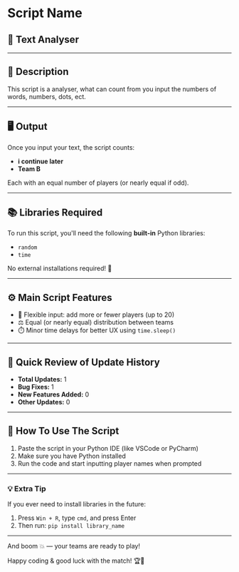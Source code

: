 # Script Name
## 📃 Text Analyser

---

## 📄 Description
This script is a analyser, what can count from you input the numbers of words, numbers, dots, ect.

---

## 🖥️ Output
Once you input your text, the script counts:
- **i continue later**
- **Team B**

Each with an equal number of players (or nearly equal if odd).

---

## 📚 Libraries Required
To run this script, you'll need the following **built-in** Python libraries:
- `random`
- `time`

No external installations required! 🔧

---

## ⚙️ Main Script Features
- 🔢 Flexible input: add more or fewer players (up to 20)
- ⚖️ Equal (or nearly equal) distribution between teams
- ⏱️ Minor time delays for better UX using `time.sleep()`

---

## 📝 Quick Review of Update History
- **Total Updates:** 1  
- **Bug Fixes:** 1  
- **New Features Added:** 0  
- **Other Updates:** 0  

---

## 🚀 How To Use The Script
1. Paste the script in your Python IDE (like VSCode or PyCharm)
2. Make sure you have Python installed
3. Run the code and start inputting player names when prompted

---

### 💡 Extra Tip
If you ever need to install libraries in the future:
1. Press `Win + R`, type `cmd`, and press Enter
2. Then run: `pip install library_name`

---

And boom 💥 — your teams are ready to play!

Happy coding & good luck with the match! 🏆👾
